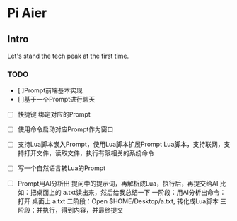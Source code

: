 # Pi Aier

## Intro

Let's stand the tech peak at the first time.


### TODO

- [ ]Prompt前端基本实现
- [ ]基于一个Prompt进行聊天
- [ ] 快捷键 绑定对应的Prompt
- [ ] 使用命令启动对应Prompt作为窗口


- [ ] 支持Lua脚本嵌入Prompt，使用Lua脚本扩展Prompt
    Lua脚本，支持联网，支持打开文件，读取文件，执行有限相关的系统命令
- [ ] 写一个自然语言转Lua的Prompt
- [ ] Prompt用AI分析出 提问中的提示词，再解析成Lua，执行后，再提交给AI
  比如：把桌面上的 a.txt读出来，然后给我总结一下
  一阶段：用AI分析出命令：打开 桌面上 a.txt
  二阶段：Open $HOME/Desktop/a.txt, 转化成Lua脚本
  三阶段：并执行，得到内容，并最终提交
